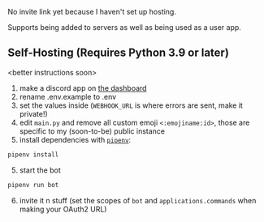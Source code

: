 No invite link yet because I haven't set up hosting.

Supports being added to servers as well as being used as a user app.

## Self-Hosting (Requires Python 3.9 or later)

\<better instructions soon\>

1. make a discord app on [the dashboard](https://discord.com/developers/applications)
2. rename .env.example to .env
3. set the values inside (`WEBHOOK_URL` is where errors are sent, make it private!)
4. edit `main.py` and remove all custom emoji `<:emojiname:id>`, those are specific to my (soon-to-be) public instance
5. install dependencies with [`pipenv`](https://pipenv.pypa.io):
  ```sh
  pipenv install
  ```
5. start the bot
  ```sh
  pipenv run bot
  ```
6. invite it n stuff (set the scopes of `bot` and `applications.commands` when making your OAuth2 URL)
